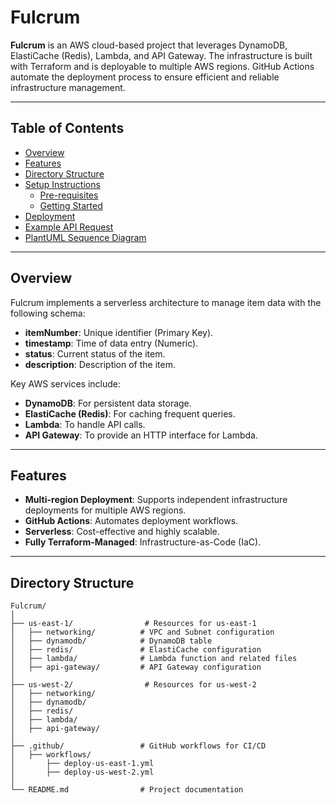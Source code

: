 # Fulcrum

**Fulcrum** is an AWS cloud-based project that leverages DynamoDB, ElastiCache (Redis), Lambda, and API Gateway. The infrastructure is built with Terraform and is deployable to multiple AWS regions. GitHub Actions automate the deployment process to ensure efficient and reliable infrastructure management.

---

## Table of Contents

- [Overview](#overview)
- [Features](#features)
- [Directory Structure](#directory-structure)
- [Setup Instructions](#setup-instructions)
    - [Pre-requisites](#pre-requisites)
    - [Getting Started](#getting-started)
- [Deployment](#deployment)
- [Example API Request](#example-api-request)
- [PlantUML Sequence Diagram](#plantuml-sequence-diagram)

---

## Overview

Fulcrum implements a serverless architecture to manage item data with the following schema:
- **itemNumber**: Unique identifier (Primary Key).
- **timestamp**: Time of data entry (Numeric).
- **status**: Current status of the item.
- **description**: Description of the item.

Key AWS services include:
- **DynamoDB**: For persistent data storage.
- **ElastiCache (Redis)**: For caching frequent queries.
- **Lambda**: To handle API calls.
- **API Gateway**: To provide an HTTP interface for Lambda.

---

## Features

- **Multi-region Deployment**: Supports independent infrastructure deployments for multiple AWS regions.
- **GitHub Actions**: Automates deployment workflows.
- **Serverless**: Cost-effective and highly scalable.
- **Fully Terraform-Managed**: Infrastructure-as-Code (IaC).

---

## Directory Structure

```plaintext
Fulcrum/
│
├── us-east-1/                # Resources for us-east-1
│   ├── networking/          # VPC and Subnet configuration
│   ├── dynamodb/            # DynamoDB table
│   ├── redis/               # ElastiCache configuration
│   ├── lambda/              # Lambda function and related files
│   ├── api-gateway/         # API Gateway configuration
│
├── us-west-2/                # Resources for us-west-2
│   ├── networking/
│   ├── dynamodb/
│   ├── redis/
│   ├── lambda/
│   ├── api-gateway/
│
├── .github/                 # GitHub workflows for CI/CD
│   ├── workflows/
│       ├── deploy-us-east-1.yml
│       ├── deploy-us-west-2.yml
│
└── README.md                # Project documentation
